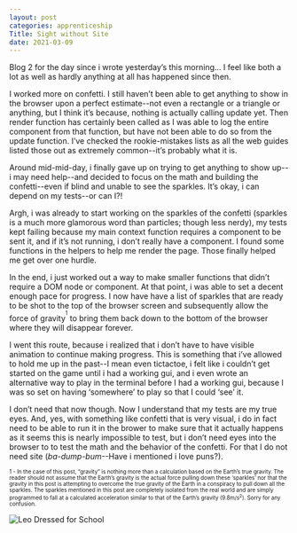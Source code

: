 ```yaml
---
layout: post 
categories: apprenticeship
Title: Sight without Site
date: 2021-03-09
---
```


Blog 2 for the day since i wrote yesterday’s this morning…  I feel like both a lot as well as hardly anything at all has happened since then.

I worked more on confetti.  I still haven’t been able to get anything to show in the browser upon a perfect estimate--not even a rectangle or a triangle or anything, but I think it’s because, nothing is actually calling update yet.  Then render function has certainly been called as I was able to log the entire component from that function, but have not been able to do so from the update function.  I’ve checked the rookie-mistakes lists as all the web guides listed those out as extremely common--it’s probably what it is.  

Around mid-mid-day, i finally gave up on trying to get anything to show up--i may need help--and decided to focus on the math and building the confetti--even if blind and unable to see the sparkles.  It’s okay, i can depend on my tests--or can I?!  

Argh, i was already to start working on the sparkles of the confetti (sparkles is a much more glamorous word than particles; though less nerdy), my tests kept failing because my main context function requires a component to be sent it, and if it’s not running, i don’t really have a component.  I found some functions in the helpers to help me render the page.  Those finally helped me get over one hurdle. 

In the end, i just worked out a way to make smaller functions that didn’t require a DOM node or component.  At that point, i was able to set a decent enough pace for progress.  I now have have a list of sparkles that are ready to be shot to the top of the browser screen and subsequently allow the force of gravity<sup><sup>1</sup></sup> to bring them back down to the bottom of the browser where they will disappear forever.

I went this route, because i realized that i don’t have to have visible animation to continue making progress.  This is something that i’ve allowed to hold me up in the past--I mean even tictactoe, i felt like i couldn’t get started on the game until i had a working gui, and i even wrote an alternative way to play in the terminal before I had a working gui, because I was so set on having ‘somewhere’ to play so that I could ‘see’ it.

I don’t need that now though.  Now I understand that my tests are my true eyes.  And, yes, with something like confetti that is very visual, i do in fact need to be able to run it in the brower to make sure that it actually happens as it seems this is nearly impossible to test, but i don’t need eyes into the browser to to test the math and the behavior of the confetti.  For that I do not need site (*ba-dump-bum*--Have i mentioned i love puns?).

<sup><sup>1 - In the case of this post, “gravity” is nothing more than a calculation based on the Earth’s true gravity.  The reader should not assume that the Earth’s gravity is the actual force pulling down these ‘sparkles’ nor that the gravity in this post is attempting to overcome the true gravity of the Earth in a conspiracy to pull down all the sparkles. The sparkles mentioned in this post are completely isolated from the real world and are simply programmed to fall at a calculated acceleration similar to that of the Earth’s gravity (9.8m/s<sup>2</sup>).  Sorry for any confusion.</sup></sup>


![Leo Dressed for School](https://maniginam.github.io/blog/pics&vids/LeoDressedForSchool.jpeg#thumbnail)


